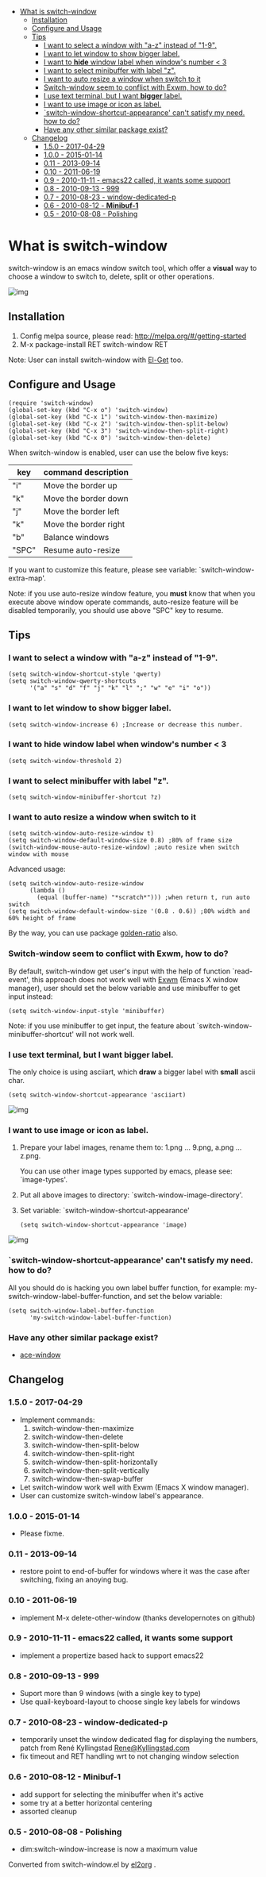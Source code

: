 - [What is switch-window](#orgff57b9b)
  - [Installation](#org5f7efbc)
  - [Configure and Usage](#org3ffde0b)
  - [Tips](#orgfbb8dda)
    - [I want to select a window with "a-z" instead of "1-9".](#orgd2afb6f)
    - [I want to let window to show bigger label.](#org624329e)
    - [I want to **hide** window label when window's number < 3](#org85d232e)
    - [I want to select minibuffer with label "z".](#orgd1f67bc)
    - [I want to auto resize a window when switch to it](#orgf94e516)
    - [Switch-window seem to conflict with Exwm, how to do?](#org263dca7)
    - [I use text terminal, but I want **bigger** label.](#orga172615)
    - [I want to use image or icon as label.](#org94136f2)
    - [\`switch-window-shortcut-appearance' can't satisfy my need. how to do?](#orgfe0bac8)
    - [Have any other similar package exist?](#orgdbff633)
  - [Changelog](#orgd8ac309)
    - [1.5.0 - 2017-04-29](#orge76e918)
    - [1.0.0 - 2015-01-14](#org95e1016)
    - [0.11 - 2013-09-14](#org2ebb722)
    - [0.10 - 2011-06-19](#org8708664)
    - [0.9 - 2010-11-11 - emacs22 called, it wants some support](#orgef30d1d)
    - [0.8 - 2010-09-13 - 999](#org41e6f19)
    - [0.7 - 2010-08-23 - window-dedicated-p](#org2b84b85)
    - [0.6 - 2010-08-12 - **Minibuf-1**](#org721083f)
    - [0.5 - 2010-08-08 - Polishing](#orge9d3b24)


<a id="orgff57b9b"></a>

# What is switch-window

switch-window is an emacs window switch tool, which offer a **visual** way to choose a window to switch to, delete, split or other operations.

![img](./snapshots/switch-window.png)


<a id="org5f7efbc"></a>

## Installation

1.  Config melpa source, please read: <http://melpa.org/#/getting-started>
2.  M-x package-install RET switch-window RET

Note: User can install switch-window with [El-Get](http://github.com/dimitri/el-get) too.


<a id="org3ffde0b"></a>

## Configure and Usage

    (require 'switch-window)
    (global-set-key (kbd "C-x o") 'switch-window)
    (global-set-key (kbd "C-x 1") 'switch-window-then-maximize)
    (global-set-key (kbd "C-x 2") 'switch-window-then-split-below)
    (global-set-key (kbd "C-x 3") 'switch-window-then-split-right)
    (global-set-key (kbd "C-x 0") 'switch-window-then-delete)

When switch-window is enabled, user can use the below five keys:

| key   | command description   |
|----- |--------------------- |
| "i"   | Move the border up    |
| "k"   | Move the border down  |
| "j"   | Move the border left  |
| "k"   | Move the border right |
| "b"   | Balance windows       |
| "SPC" | Resume auto-resize    |

If you want to customize this feature, please see variable: \`switch-window-extra-map'.

Note: if you use auto-resize window feature, you **must** know that when you execute above window operate commands, auto-resize feature will be disabled temporarily, you should use above "SPC" key to resume.


<a id="orgfbb8dda"></a>

## Tips


<a id="orgd2afb6f"></a>

### I want to select a window with "a-z" instead of "1-9".

    (setq switch-window-shortcut-style 'qwerty)
    (setq switch-window-qwerty-shortcuts
          '("a" "s" "d" "f" "j" "k" "l" ";" "w" "e" "i" "o"))


<a id="org624329e"></a>

### I want to let window to show bigger label.

    (setq switch-window-increase 6) ;Increase or decrease this number.


<a id="org85d232e"></a>

### I want to **hide** window label when window's number < 3

    (setq switch-window-threshold 2)


<a id="orgd1f67bc"></a>

### I want to select minibuffer with label "z".

    (setq switch-window-minibuffer-shortcut ?z)


<a id="orgf94e516"></a>

### I want to auto resize a window when switch to it

    (setq switch-window-auto-resize-window t)
    (setq switch-window-default-window-size 0.8) ;80% of frame size
    (switch-window-mouse-auto-resize-window) ;auto resize when switch window with mouse

Advanced usage:

    (setq switch-window-auto-resize-window
          (lambda ()
            (equal (buffer-name) "*scratch*"))) ;when return t, run auto switch
    (setq switch-window-default-window-size '(0.8 . 0.6)) ;80% width and 60% height of frame

By the way, you can use package [golden-ratio](https://github.com/roman/golden-ratio.el) also.


<a id="org263dca7"></a>

### Switch-window seem to conflict with Exwm, how to do?

By default, switch-window get user's input with the help of function \`read-event', this approach does not work well with [Exwm](https://github.com/ch11ng/exwm) (Emacs X window manager), user should set the below variable and use minibuffer to get input instead:

    (setq switch-window-input-style 'minibuffer)

Note: if you use minibuffer to get input, the feature about \`switch-window-minibuffer-shortcut' will not work well.


<a id="orga172615"></a>

### I use text terminal, but I want **bigger** label.

The only choice is using asciiart, which **draw** a bigger label with **small** ascii char.

    (setq switch-window-shortcut-appearance 'asciiart)

![img](./snapshots/switch-window-3.png)


<a id="org94136f2"></a>

### I want to use image or icon as label.

1.  Prepare your label images, rename them to: 1.png &#x2026; 9.png, a.png &#x2026; z.png.

    You can use other image types supported by emacs, please see: \`image-types'.
2.  Put all above images to directory: \`switch-window-image-directory'.
3.  Set variable: \`switch-window-shortcut-appearance'

        (setq switch-window-shortcut-appearance 'image)

![img](./snapshots/switch-window-2.png)


<a id="orgfe0bac8"></a>

### \`switch-window-shortcut-appearance' can't satisfy my need. how to do?

All you should do is hacking you own label buffer function, for example: my-switch-window-label-buffer-function, and set the below variable:

    (setq switch-window-label-buffer-function
          'my-switch-window-label-buffer-function)


<a id="orgdbff633"></a>

### Have any other similar package exist?

-   [ace-window](https://github.com/abo-abo/ace-window)


<a id="orgd8ac309"></a>

## Changelog


<a id="orge76e918"></a>

### 1.5.0 - 2017-04-29

-   Implement commands:
    1.  switch-window-then-maximize
    2.  switch-window-then-delete
    3.  switch-window-then-split-below
    4.  switch-window-then-split-right
    5.  switch-window-then-split-horizontally
    6.  switch-window-then-split-vertically
    7.  switch-window-then-swap-buffer
-   Let switch-window work well with Exwm (Emacs X window manager).
-   User can customize switch-window label's appearance.


<a id="org95e1016"></a>

### 1.0.0 - 2015-01-14

-   Please fixme.


<a id="org2ebb722"></a>

### 0.11 - 2013-09-14

-   restore point to end-of-buffer for windows where it was the case after switching, fixing an anoying bug.


<a id="org8708664"></a>

### 0.10 - 2011-06-19

-   implement M-x delete-other-window (thanks developernotes on github)


<a id="orgef30d1d"></a>

### 0.9 - 2010-11-11 - emacs22 called, it wants some support

-   implement a propertize based hack to support emacs22


<a id="org41e6f19"></a>

### 0.8 - 2010-09-13 - 999

-   Suport more than 9 windows (with a single key to type)
-   Use quail-keyboard-layout to choose single key labels for windows


<a id="org2b84b85"></a>

### 0.7 - 2010-08-23 - window-dedicated-p

-   temporarily unset the window dedicated flag for displaying the numbers, patch from René Kyllingstad <Rene@Kyllingstad.com>
-   fix timeout and RET handling wrt to not changing window selection


<a id="org721083f"></a>

### 0.6 - 2010-08-12 - **Minibuf-1**

-   add support for selecting the minibuffer when it's active
-   some try at a better horizontal centering
-   assorted cleanup


<a id="orge9d3b24"></a>

### 0.5 - 2010-08-08 - Polishing

-   dim:switch-window-increase is now a maximum value


Converted from switch-window.el by [el2org](https://github.com/tumashu/el2org) .